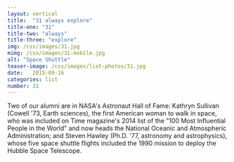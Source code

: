 ```yaml
---
layout: vertical
title:  "31 always explore"
title-one: "31"
title-two: "always"
title-three: "explore"
img: /css/images/31.jpg
mimg: /css/images/31-mobile.jpg
alt: "Space Shuttle"
teaser-image: /css/images/list-photos/31.jpg
date:   2015-09-16
categories: list
number: 31
---
```

Two of our alumni are in NASA's Astronaut Hall of Fame: Kathryn Sullivan (Cowell '73, Earth sciences), the first American woman to walk in space, who was included on Time magazine's 2014 list of the "100 Most Influential People in the World" and now heads the National Oceanic and Atmospheric Administration; and Steven Hawley (Ph.D. '77, astronomy and astrophysics), whose five space shuttle flights included the 1990 mission to deploy the Hubble Space Telescope.